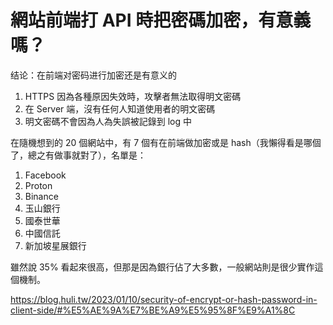 # 網站前端打 API 時把密碼加密，有意義嗎？

结论：在前端对密码进行加密还是有意义的
1. HTTPS 因為各種原因失效時，攻擊者無法取得明文密碼
2. 在 Server 端，沒有任何人知道使用者的明文密碼
3. 明文密碼不會因為人為失誤被記錄到 log 中


在隨機想到的 20 個網站中，有 7 個有在前端做加密或是 hash（我懶得看是哪個了，總之有做事就對了），名單是：

1. Facebook
2. Proton
3. Binance
4. 玉山銀行
5. 國泰世華
6. 中國信託
7. 新加坡星展銀行

雖然說 35% 看起來很高，但那是因為銀行佔了大多數，一般網站則是很少實作這個機制。



https://blog.huli.tw/2023/01/10/security-of-encrypt-or-hash-password-in-client-side/#%E5%AE%9A%E7%BE%A9%E5%95%8F%E9%A1%8C